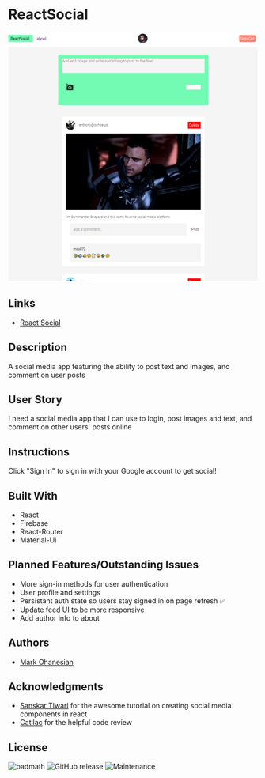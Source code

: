 # ReactSocial
![ReactSocial preview image](/public/react-social-preview.png)

## Links
* [React Social](https://social-media-app-mso.web.app/)

## Description
A social media app featuring the ability to post text and images, and comment on user posts

## User Story
I need a social media app that I can use to login, post images and text, and comment on other users' posts online 

## Instructions
Click "Sign In" to sign in with your Google account to get social!

## Built With
* React
* Firebase
* React-Router
* Material-Ui

## Planned Features/Outstanding Issues
* More sign-in methods for user authentication 
* User profile and settings 
* Persistant auth state so users stay signed in on page refresh ✅
* Update feed UI to be more responsive
* Add author info to about

## Authors
* [Mark Ohanesian](https://github.com/markohanesian) 

## Acknowledgments
* [Sanskar Tiwari](https://www.youtube.com/channel/UCsPdgUIoOBTBI1UmulW1pdw) for the awesome tutorial on creating social media components in react
* [Catilac](https://gist.github.com/catilac) for the helpful code review

## License
![badmath](https://img.shields.io/github/languages/top/nielsenjared/badmath)
![GitHub release](https://img.shields.io/github/v/release/markohanesian/social-media-app)
![Maintenance](https://img.shields.io/badge/Maintained%3F-yes-green.svg)
